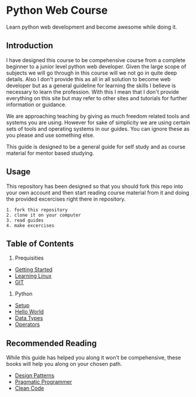 # Python Web Course
Learn python web development and become awesome while doing it.

## Introduction
I have designed this course to be compehensive course from a complete beginner to a junior level python web developer.
Given the large scope of subjects we will go through in this course will we not go in quite deep details. Also I don't
provide this as all in all solution to become web developer but as a general guideline for learning the skills I
believe is necessary to learn the profession. With this I mean that I don't provide everything on this site but may
refer to other sites and tutorials for further information or guidance.

We are approaching teaching by giving as much freedom related tools and systems you are using. However for sake of
simplicity we are using certain sets of tools and operating systems in our guides. You can ignore these as you please and
use something else.

This guide is designed to be a general guide for self study and as course material for mentor based studying.

## Usage
This repository has been designed so that you should fork this repo into your own account and then start reading course material
from it and doing the provided excercises right there in repository.

```
1. fork this repository
2. clone it on your computer
3. read guides
4. make excercises
```

## Table of Contents
1. Prequisities
  * [Getting Started](https://github.com/hanshoi/python_web_course/blob/master/material/prequisities/getting_started.md)
  * [Learning Linux](https://github.com/hanshoi/python_web_course/blob/master/material/prequisities/linux.md)
  * [GIT](https://github.com/hanshoi/python_web_course/blob/master/material/prequisities/git.md)
1. Python
  * [Setup](https://github.com/hanshoi/python_web_course/blob/master/material/python/setup.md)
  * [Hello World](https://github.com/hanshoi/python_web_course/blob/master/material/python/hello_world.md)
  * [Data Types](https://github.com/hanshoi/python_web_course/blob/master/material/python/data_types.md)
  * [Operators](https://github.com/hanshoi/python_web_course/blob/master/material/python/operators.md)


## Recommended Reading
While this guide has helped you along it won't be compehensive, these books will help you along on your chosen path.

* [Design Patterns](https://www.amazon.com/Design-Patterns-Elements-Reusable-Object-Oriented/dp/0201633612/ref=pd_sim_14_4?ie=UTF8&pd_rd_i=0201633612&pd_rd_r=B405APFTJ1764773EPE6&pd_rd_w=WiFMY&pd_rd_wg=N0Lnm&psc=1&refRID=B405APFTJ1764773EPE6)
* [Pragmatic Programmer](https://www.amazon.com/Pragmatic-Programmer-Journeyman-Master/dp/020161622X)
* [Clean Code](https://www.amazon.com/Clean-Code-Handbook-Software-Craftsmanship/dp/0132350882/ref=sr_1_1?s=books&ie=UTF8&qid=1477593765&sr=1-1&keywords=Clean+Code)
